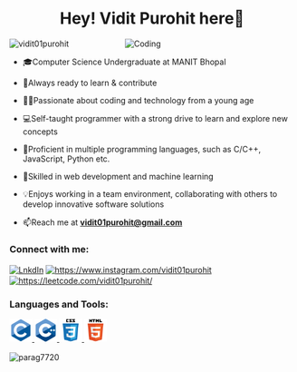 <h1 align="center">Hey! Vidit Purohit here👋</h1>
<img align="right" alt="Coding" width="300" src=https://cdn.dribbble.com/users/1162077/screenshots/3848914/programmer.gif>
<p align="left"> <img src="https://komarev.com/ghpvc/?username=vidit01purohit&label=Profile%20views&color=0e75b6&style=flat" alt="vidit01purohit" /> </p>

- 🎓Computer Science Undergraduate at MANIT Bhopal

- 🌱Always ready to learn & contribute
- 🧑‍💻Passionate about coding and technology from a young age
- 💻Self-taught programmer with a strong drive to learn and explore new concepts
- 🤹Proficient in multiple programming languages, such as C/C++, JavaScript, Python etc.
- 🎢Skilled in web development and machine learning 
- 💡Enjoys working in a team environment, collaborating with others to develop innovative software solutions
- 📫Reach me at **vidit01purohit@gmail.com**

<h3 align="left">Connect with me:</h3>
<p align="left">
<a href="https://www.linkedin.com/in/vidit-purohit-36b538231/" target="blank"><img align="center" src="https://raw.githubusercontent.com/rahuldkjain/github-profile-readme-generator/master/src/images/icons/Social/linked-in-alt.svg" alt="LnkdIn" height="30" width="40" /></a>
<a href="https://www.instagram.com/vidit01purohit" target="blank"><img align="center" src="https://raw.githubusercontent.com/rahuldkjain/github-profile-readme-generator/master/src/images/icons/Social/instagram.svg" alt="https://www.instagram.com/vidit01purohit" height="30" width="40" /></a>
<a href="https://leetcode.com/vidit01purohit/" target="blank"><img align="center" src="https://raw.githubusercontent.com/rahuldkjain/github-profile-readme-generator/master/src/images/icons/Social/leet-code.svg" alt="https://leetcode.com/vidit01purohit/" height="30" width="40" /></a>
</p>

<h3 align="left">Languages and Tools:</h3>
<p align="left"> <a href="https://www.cprogramming.com/" target="_blank" rel="noreferrer"> <img src="https://raw.githubusercontent.com/devicons/devicon/master/icons/c/c-original.svg" alt="c" width="40" height="40"/> </a> <a href="https://www.w3schools.com/cpp/" target="_blank" rel="noreferrer"> <img src="https://raw.githubusercontent.com/devicons/devicon/master/icons/cplusplus/cplusplus-original.svg" alt="cplusplus" width="40" height="40"/> </a> <a href="https://www.w3schools.com/css/" target="_blank" rel="noreferrer"> <img src="https://raw.githubusercontent.com/devicons/devicon/master/icons/css3/css3-original-wordmark.svg" alt="css3" width="40" height="40"/> </a> <a href="https://www.w3.org/html/" target="_blank" rel="noreferrer"> <img src="https://raw.githubusercontent.com/devicons/devicon/master/icons/html5/html5-original-wordmark.svg" alt="html5" width="40" height="40"/> </a> </p>

<p><img align="center" src="https://github-readme-stats.vercel.app/api/top-langs?username=vidit01purohit&show_icons=true&locale=en&layout=compact" alt="parag7720" /></p>
